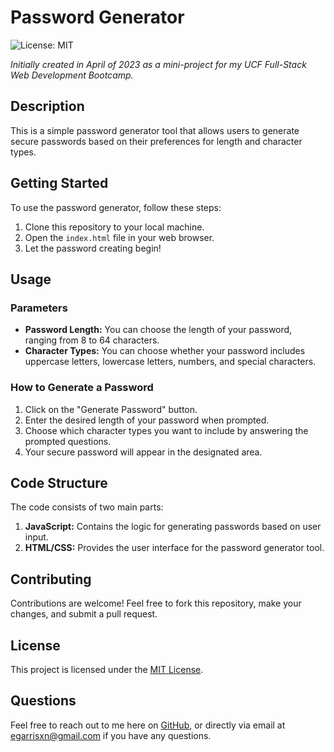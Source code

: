 # Password Generator

![License: MIT](https://img.shields.io/badge/License-MIT-yellow.svg)

_Initially created in April of 2023 as a mini-project for my UCF Full-Stack Web Development Bootcamp._

## Description

This is a simple password generator tool that allows users to generate secure passwords based on their preferences for length and character types.

## Getting Started

To use the password generator, follow these steps:

1. Clone this repository to your local machine.
2. Open the `index.html` file in your web browser.
3. Let the password creating begin!

## Usage

### Parameters

- **Password Length:** You can choose the length of your password, ranging from 8 to 64 characters.
- **Character Types:** You can choose whether your password includes uppercase letters, lowercase letters, numbers, and special characters.

### How to Generate a Password

1. Click on the "Generate Password" button.
2. Enter the desired length of your password when prompted.
3. Choose which character types you want to include by answering the prompted questions.
4. Your secure password will appear in the designated area.

## Code Structure

The code consists of two main parts:

1. **JavaScript:** Contains the logic for generating passwords based on user input.
2. **HTML/CSS:** Provides the user interface for the password generator tool.

## Contributing

Contributions are welcome! Feel free to fork this repository, make your changes, and submit a pull request.

## License

This project is licensed under the [MIT License](LICENSE).

## Questions

Feel free to reach out to me here on [GitHub](https://github.com/EGARRISXN), or directly via email at egarrisxn@gmail.com if you have any questions.
